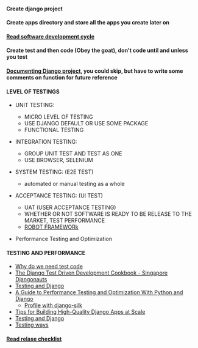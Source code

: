 #### Create django project
#### Create apps directory and store all the apps you create later on
#### [Read software development cycle](./software_development_cycle.md)
#### Create test and then code (Obey the goat), don't code until and unless you test
#### [Documenting Django project](./documenting_django.md), you could skip, but have to write some comments on function for future reference
#### LEVEL OF TESTINGS

- UNIT TESTING: 
    - MICRO LEVEL OF TESTING
    - USE DJANGO DEFAULT OR USE SOME PACKAGE
    - FUNCTIONAL TESTING
    
- INTEGRATION TESTING:
    - GROUP UNIT TEST AND TEST AS ONE
    - USE BROWSER, SELENIUM
    
- SYSTEM TESTING: (E2E TEST)
    - automated or manual testing as a whole
    
- ACCEPTANCE TESTING: (UI TEST)
    - UAT (USER ACCEPTANCE TESTING)
    - WHETHER OR NOT SOFTWARE IS READY TO BE RELEASE TO THE MARKET, TEST PERFORMANCE
    - [ROBOT FRAMEWORk](https://github.com/kitconcept/robotframework-djangolibrary)
    
- Performance Testing and Optimization
#### TESTING AND PERFORMANCE
- [Why do we need test code](https://quintagroup.com/cms/python/python-unit-testing)
- [The Django Test Driven Development Cookbook - Singapore Djangonauts](https://www.youtube.com/watch?v=41ek3VNx_6Q)
- [Testing and Django](https://pyvideo.org/pycon-us-2012/testing-and-django.html)
- [A Guide to Performance Testing and Optimization With Python and Django](https://www.toptal.com/python/performance-optimization-testing-django)
    - [Profile with django-silk](https://github.com/jazzband/django-silk)
- [Tips for Building High-Quality Django Apps at Scale](https://medium.com/@DoorDash/tips-for-building-high-quality-django-apps-at-scale-a5a25917b2b5)
- [Testing and Django](https://pyvideo.org/pycon-us-2012/testing-and-django.html)
- [Testing ways](./test_doing.md)

#### [Read relase checklist](./release_checklist.md)
